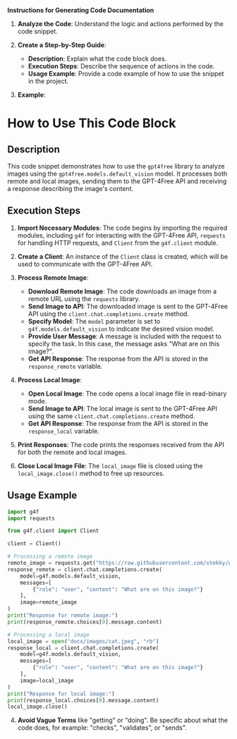 **Instructions for Generating Code Documentation**

1. **Analyze the Code**: Understand the logic and actions performed by the code snippet.

2. **Create a Step-by-Step Guide**:
    - **Description**: Explain what the code block does.
    - **Execution Steps**: Describe the sequence of actions in the code.
    - **Usage Example**: Provide a code example of how to use the snippet in the project.

3. **Example**:

How to Use This Code Block
=========================================================================================

Description
-------------------------
This code snippet demonstrates how to use the `gpt4free` library to analyze images using the `gpt4free.models.default_vision` model. It processes both remote and local images, sending them to the GPT-4Free API and receiving a response describing the image's content.

Execution Steps
-------------------------
1. **Import Necessary Modules**: The code begins by importing the required modules, including `g4f` for interacting with the GPT-4Free API, `requests` for handling HTTP requests, and `Client` from the `g4f.client` module.

2. **Create a Client**: An instance of the `Client` class is created, which will be used to communicate with the GPT-4Free API.

3. **Process Remote Image**:
    - **Download Remote Image**: The code downloads an image from a remote URL using the `requests` library.
    - **Send Image to API**: The downloaded image is sent to the GPT-4Free API using the `client.chat.completions.create` method.
    - **Specify Model**: The `model` parameter is set to `g4f.models.default_vision` to indicate the desired vision model.
    - **Provide User Message**: A message is included with the request to specify the task. In this case, the message asks "What are on this image?".
    - **Get API Response**: The response from the API is stored in the `response_remote` variable.

4. **Process Local Image**:
    - **Open Local Image**: The code opens a local image file in read-binary mode.
    - **Send Image to API**: The local image is sent to the GPT-4Free API using the same `client.chat.completions.create` method.
    - **Get API Response**: The response from the API is stored in the `response_local` variable.

5. **Print Responses**: The code prints the responses received from the API for both the remote and local images.

6. **Close Local Image File**: The `local_image` file is closed using the `local_image.close()` method to free up resources.

Usage Example
-------------------------

```python
import g4f
import requests

from g4f.client import Client

client = Client()

# Processing a remote image
remote_image = requests.get("https://raw.githubusercontent.com/xtekky/gpt4free/refs/heads/main/docs/images/cat.jpeg", stream=True).content
response_remote = client.chat.completions.create(
    model=g4f.models.default_vision,
    messages=[
        {"role": "user", "content": "What are on this image?"}
    ],
    image=remote_image
)
print("Response for remote image:")
print(response_remote.choices[0].message.content)

# Processing a local image
local_image = open("docs/images/cat.jpeg", "rb")
response_local = client.chat.completions.create(
    model=g4f.models.default_vision,
    messages=[
        {"role": "user", "content": "What are on this image?"}
    ],
    image=local_image
)
print("Response for local image:")
print(response_local.choices[0].message.content)
local_image.close()
```

4. **Avoid Vague Terms** like "getting" or "doing". Be specific about what the code does, for example: "checks", "validates", or "sends".